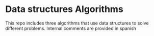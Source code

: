 # Data structures Algorithms

This repo includes three algorithms that use data structures to solve different problems. Internal comments are provided in spanish

